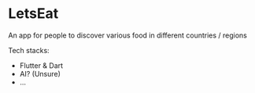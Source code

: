 # LetsEat
An app for people to discover various food in different countries / regions

Tech stacks:
- Flutter & Dart
- AI? (Unsure)
- ...
